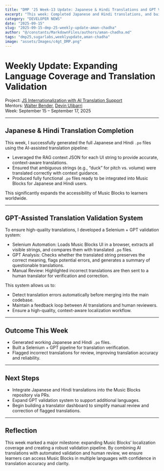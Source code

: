 ```yaml
---
title: "DMP '25 Week-13 Update: Japanese & Hindi Translations and GPT Validation System"
excerpt: "This week: Completed Japanese and Hindi translations, and built a GPT-assisted Selenium system to validate translations for review."
category: "DEVELOPER NEWS"
date: "2025-09-15"
slug: "2025-09-15-dmp-25-weekly-update-aman-chadha"
author: "@/constants/MarkdownFiles/authors/aman-chadha.md"
tags: "dmp25,sugarlabs,weeklyupdate,aman-chadha"
image: "assets/Images/c4gt_DMP.png"
---
```


# Weekly Update: Expanding Language Coverage and Translation Validation

Project: [JS Internationalization with AI Translation Support](https://github.com/sugarlabs/musicblocks/pull/4731)  
Mentors: [Walter Bender](https://github.com/walterbender), [Devin Ulibarri](https://github.com/devinulibarri)  
Week: September 15 – September 17, 2025  

---

## Japanese & Hindi Translation Completion

This week, I successfully generated the full Japanese and Hindi `.po` files using the AI-assisted translation pipeline:  
- Leveraged the RAG context JSON for each UI string to provide accurate, context-aware translations.  
- Ensured that ambiguous strings (e.g., “duck” for pitch vs. volume) were translated correctly with context guidance.  
- Produced fully functional `.po` files ready to be integrated into Music Blocks for Japanese and Hindi users.  

This significantly expands the accessibility of Music Blocks to learners worldwide.

---

## GPT-Assisted Translation Validation System

To ensure high-quality translations, I developed a Selenium + GPT validation system:  
- Selenium Automation: Loads Music Blocks UI in a browser, extracts all visible strings, and compares them with translated `.po` files.  
- GPT Analysis: Checks whether the translated string preserves the correct meaning, flags potential errors, and generates a summary of questionable translations.  
- Manual Review: Highlighted incorrect translations are then sent to a human translator for verification and correction.  

This system allows us to:  
- Detect translation errors automatically before merging into the main codebase.  
- Maintain a feedback loop between AI translations and human reviewers.  
- Ensure a high-quality, context-aware localization workflow.  

---

## Outcome This Week

- Generated working Japanese and Hindi `.po` files.  
- Built a Selenium + GPT pipeline for translation verification.  
- Flagged incorrect translations for review, improving translation accuracy and reliability.  

---

## Next Steps

- Integrate Japanese and Hindi translations into the Music Blocks repository via PRs.  
- Expand GPT validation system to support additional languages.  
- Begin building a translator dashboard to simplify manual review and correction of flagged translations.  

---

## Reflection

This week marked a major milestone: expanding Music Blocks’ localization coverage and creating a robust validation pipeline. By combining AI translations with automated validation and human review, we ensure learners can access Music Blocks in multiple languages with confidence in translation accuracy and clarity.

